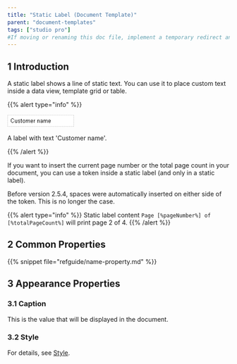 ```yaml
---
title: "Static Label (Document Template)"
parent: "document-templates"
tags: ["studio pro"]
#If moving or renaming this doc file, implement a temporary redirect and let the respective team know they should update the URL in the product. See Mapping to Products for more details.
---
```


## 1 Introduction

A static label shows a line of static text. You can use it to place custom text inside a data view, template grid or table.

{{% alert type="info" %}}

![](attachments/819203/918130.png)

A label with text 'Customer name'.

{{% /alert %}}

If you want to insert the current page number or the total page count in your document, you can use a token inside a static label (and only in a static label).

Before version 2.5.4, spaces were automatically inserted on either side of the token. This is no longer the case.

{{% alert type="info" %}}
Static label content `Page [%pageNumber%] of [%totalPageCount%]` will print page 2 of 4.
{{% /alert %}}

## 2 Common Properties

{{% snippet file="refguide/name-property.md" %}}

## 3 Appearance Properties

### 3.1 Caption

This is the value that will be displayed in the document.

### 3.2 Style

For details, see [Style](style).
